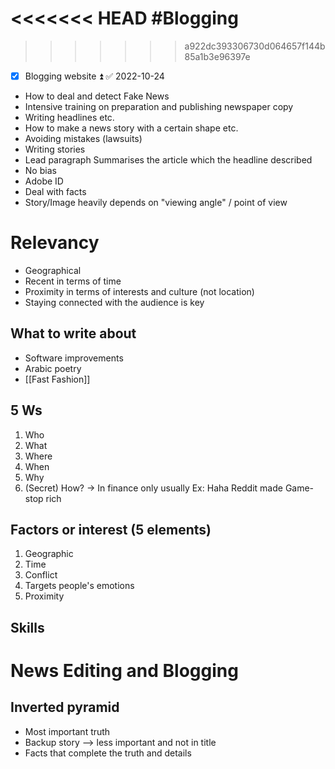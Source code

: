 <<<<<<< HEAD
#Blogging 
=======
>>>>>>> a922dc393306730d064657f144b85a1b3e96397e
- [x] Blogging website ⏫ ✅ 2022-10-24
- How to deal and detect Fake News
- Intensive training on preparation and publishing newspaper copy
- Writing headlines etc.
- How to make a news story with a certain shape etc.
- Avoiding mistakes (lawsuits)
- Writing stories
- Lead paragraph
  Summarises the article which the headline described
- No bias
- Adobe ID
- Deal with facts
- Story/Image heavily depends on "viewing angle" / point of view

# Relevancy
- Geographical
- Recent in terms of time
- Proximity in terms of interests and culture (not location)
- Staying connected with the audience is key


## What to write about
   - Software improvements
   - Arabic poetry
   - [[Fast Fashion]]

## 5 Ws
1. Who
2. What 
3. Where
4. When
5. Why
6. (Secret) How? -> In finance only usually
   Ex: Haha Reddit made Game-stop rich
   
## Factors or interest (5 elements)
1. Geographic
2. Time
3. Conflict
4. Targets people's emotions
5. Proximity
## Skills



# News Editing and Blogging
## Inverted pyramid
- Most important truth
- Backup story –> less important and not in title
- Facts that complete the truth and details